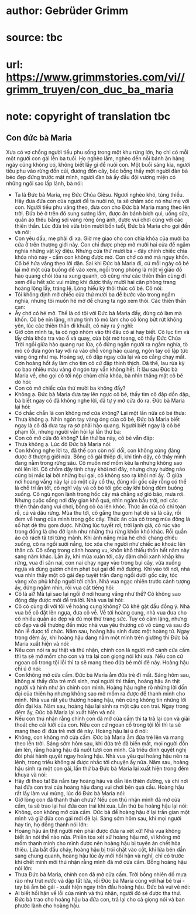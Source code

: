 # author: Gebrüder Grimm
# source: tbc
# url: https://www.grimmstories.com/vi//grimm_truyen/con_duc_ba_maria
# note: copyright of translation tbc

## Con đức bà Maria 

Xưa có vợ chồng người tiều phu sống trong một khu rừng lớn, họ chỉ có
mỗi một người con gái lên ba tuổi. Họ nghèo lắm, nghèo đến nỗi bánh ăn
hàng ngày cũng không có, không biết lấy gì để nuôi con.
Một buổi sáng kia, người tiều phu vào rừng đốn củi, đương đốn cây, bác
bỗng thấy một người đàn bà béo đẹp đứng trước mặt mình, người đàn bà ấy
đầu đội vương miện có những ngôi sao lấp lánh, bà nói:
- Ta là Đức bà Maria, mẹ Đức Chúa Giêsu. Ngươi nghèo khó, túng thiếu.
Hãy đưa đứa con của ngươi để ta nuôi nó, ta sẽ chăm sóc nó như mẹ với
con.
Người tiều phu vâng theo, đưa con cho Đức bà Maria mang theo lên trời.
Đứa bé ở trên đó sung sướng lắm, được ăn bánh bích qui, uống sữa, quần
áo thêu bằng sợi vàng ròng óng ánh, được vui chơi cùng với các thiên
thần.
Lúc đứa trẻ vừa tròn mười bốn tuổi, Đức bà Maria cho gọi đến và nói:
- Con yêu dấu, mẹ phải đi xa. Giờ mẹ giao cho con chìa khóa của mười ba
cửa ở trên thượng giới này. Con chỉ được phép mở mười hai cửa để ngắm
nghía những vật kỳ diệu. Nhưng cửa thứ mười ba - đây chính chiếc chìa
khóa nhỏ này - cấm con không được mở. Con chớ có mở mà nguy khốn.
Cô bé hứa vâng theo lời dặn. Sai khi Đức bà Maria đi, cứ mỗi ngày cô bé
lại mở một cửa buồng để vào xem, ngồi trong phòng là một vị giáo đồ hào
quang chói tỏa ra xung quanh, cô cũng như các thiên thần cùng đi xem đều
hết sức vui mừng khi được thấy mười hai căn phòng trang hoàng lộng lẫy,
tráng lệ. Lòng hiếu kỳ thôi thúc cô bé. Cô nói:
- Tôi không định mở chiếc cửa thứ mười ba để bước vào trong ngắm nghía,
nhưng tôi muốn hé mở để chúng ta ngó xem thôi.
Các thiên thần can:
- Ấy chớ có hé mở. Thế là có tội với Đức bà Maria đấy, đừng có làm mà
khốn.
Cô bé nín lặng, nhưng tính tò mò làm cho cô lòng bứt rứt không yên, lúc
các thiên thần đi khuất, cô nảy ra ý nghĩ:
- Giờ còn mình ta, ta có ngó nhòm vào thì đâu có ai hay biết.
Cô lục tìm và lấy chìa khóa tra vào ổ và quay, cửa bật mở toang, cô thấy
Đức Chúa Trời ngồi giữa hào quang rực lửa, cô đứng ngẩn người ra ngắm
nghía, tò mò cô đưa ngón tay với ra vào chỗ vòng hào quang, ngón tay cô
lập tức vàng óng như mạ. Hoảng sợ, cô dập ngay cửa lại và co cẳng chạy
mất. Cơn hoảng hốt ấy làm cho tim cô cứ đập thình thịch. Đã thế, lau rửa
kỳ cọ bao nhiêu màu vàng ở ngón tay vẫn không hết.
Ít lâu sau Đức bà Maria về, cho gọi cô tới nộp chùm chìa khóa, bà nhìn
thẳng mặt cô bé dò hỏi:
- Con có mở chiếc cửa thứ mười ba không đấy?
- Không ạ.
Đức bà Maria đưa tay lên ngực cô bé, thấy tim cô đập dồn dập, bà biết
ngay cô đã không nghe lời, đã tự ý mở cửa đó ra.
Đức bà Maria lại hỏi:
- Có chắc chắn là con không mở cửa không?
Lại một lần nữa cô bé thưa:
- Thưa không ạ.
Nhìn ngón tay vàng óng của cô bé, Đức bà Maria biết ngay là cô đã đưa
tay ra sờ phải hào quang. Người biết ngay là cô bé phạm lỗi, nhưng người
vẫn hỏi lại lần thứ ba:
- Con có mở cửa đó không?
Lần thứ ba này, cô bé vẫn đáp:
- Thưa không ạ.
Lúc đó Đức bà Maria nói:
- Con không nghe lời ta, đã thế con còn nói dối, con không xứng đáng
được ở thượng giới nữa.
Bỗng cô gái thiếp đi, khi tỉnh dậy, cô thấy mình đang nằm trong rừng
sâu. Cô muốn mở mồm kêu la nhưng không sao nói lên lời. Cô chồm dậy tính
chạy khỏi nơi đây, nhưng chạy hướng nào cũng bị mắc lại bởi những bụi
gai, cô không sao ra khỏi nơi ấy.
Ở giữa nơi hoang vắng này lại có một cây cổ thụ, đúng rồi gốc cây rỗng
có thể là chỗ trí ẩn tốt, cô nghĩ vậy và cố bò tới gốc cây khi bóng đêm
buông xuống. Cô ngủ ngon lành trong hốc cây mà chẳng sợ gió bão, mưa
rơi. Nhưng cuộc sống nơi đây gian khổ quá, nhìn ngắm bầu trời, nơi các
thiên thần đang vui chơi, bỗng cô òa lên khóc. Thức ăn của cô chỉ toàn
rễ, củ và dâu rừng. Mùa thu tới, cô gắng thu gom hạt dẻ và lá cây, rồi
đem về hang của mình trong gốc cây. Thức ăn của cô trong mùa đông là số
hạt dẻ thu gom được. Những lúc tuyết rơi, trời lạnh giá, cô rúc vào
trong đống lá cho đỡ lạnh như những thú rừng khốn khó khác. Rồi quần áo
cô rách tả tơi từng mảnh. Khi ánh nắng mùa hè chói chang chiếu xuống, cô
ra ngồi sưởi nắng, tóc xõa che người như chiếc áo khoác lên thân cô.
Cô sống trong cảnh hoang vu, khốn khổ thiếu thốn hết năm này sang năm
khác.
Lần ấy, khi mùa xuân tới, cây đâm chồi xanh khắp khu rừng, vua đi săn
nai, con nai chạy ngay vào trong bụi cây, vừa xuống ngựa và dùng gươm
chém phạt bụi gai để mở đường. Khi vào tới nơi, nhà vua nhìn thấy một cô
gái đẹp tuyệt trần đang ngồi dưới gốc cây, tóc vàng xõa phủ khắp người
tới chân. Nhà vua ngạc nhiên trước cảnh tượng ấy, đứng ngắm nhìn, rồi
vua cất tiếng hỏi:
- Cô là ai? Mà tại sao lại ngồi ở nơi hoang vắng như thế?
Cô không sao động đậy được môi để trả lời. Nhà vua lại hỏi:
- Cô có cùng đi với tôi về hoàng cung không?
Cô khẽ gật đầu đồng ý. Nhà vua bế cô đặt lên ngựa, đưa cô về. Về tới
hoàng cung, nhà vua đưa cho cô nhiều quần áo đẹp và đủ mọi thứ trang
sức.
Tuy cô câm lặng, nhưng cô đẹp và dễ thương đến mức nhà vua yêu thương cô
vô cùng và sau đó hôn lễ được tổ chức. Năm sau, hoàng hậu sinh được một
hoàng tử. Ngay trong đêm ấy, khi hoàng hậu đang nằm một mình trên giường
thì Đức bà Maria xuất hiện và nói:
- Nếu con nói ra sự thật và thú nhận, chính con là người mở cánh cửa cấm
thì ta sẽ mở mồm cho con và trả lại con giọng nói khi xưa. Nếu con cứ
ngoan cố trong tội lỗi thì ta sẽ mang theo đứa bé mới đẻ này.
Hoàng hậu chỉ ú ớ nói:
- Con không mở cửa cấm.
Đức bà Maria ẳm đứa trẻ đi mất.
Sáng hôm sau, không ai thấy đứa trẻ mới sinh, mọi người thì thầm, hoàng
hậu ăn thịt người và hình như ăn chính con mình.
Hoàng hậu nghe rõ những lời đồn đại của thiên hạ nhưng không sao mở mồm
ra được để thanh minh cho mình. Nhà vua rất yêu thương hoàng hậu, nên
cũng không tin những lời đồn đại kia.
Năm sau, hoàng hậu lại sinh ra một cậu con trai. Ngay trong đêm ấy, Đức
bà Maria lại xuất hiện và nói:
- Nếu con thú nhận rằng chính con đã mở cửa cấm thì ta trả lại con và
giải thoát cho cái lưỡi của con. Nếu con cứ ngoan cố trong tội lỗi thì
ta sẽ mang theo đi đứa trẻ mới đẻ này.
Hoàng hậu lại ú ớ nói:
- Không, con không mở cửa cấm.
Đức bà Maria ẵm đứa trẻ lên và mang theo lên trời.
Sáng sớm hôm sau, khi đứa trẻ đã biến mất, mọi người đồn ầm lên, rằng
hoàng hậu đã nuốt tươi con mình. Cả triều đình quyết nghị đòi phải hành
quyết ngay hoàng hậu. Nhà vua yêu quí hoàng hậu nên ra lệnh, trong triều
không ai được nhắc tới chuyện ấy nữa.
Năm sau, hoàng hậu sinh ra một con gái, lần thứ ba Đức bà Maria lại xuất
hiện trong đêm khuya và nói:
- Hãy đi theo ta!
Bà nắm tay hoàng hậu và dẫn lên thiên đường, và chỉ nơi hai đứa con trai
của hoàng hậu đang vui chơi bên quả cầu. Hoàng hậu rất lấy làm vui mừng,
lúc đó Đức bà Maria nói:
- Giờ lòng con đã thanh thản chưa? Nếu con thú nhận mình đã mở cửa cấm,
ta sẽ trao lại hai đứa con trai khi xưa.
Lần thứ ba hoàng hậu lại nói:
- Không, con không mở cửa cấm.
Đức bà để hoàng hậu ở lại trần gian một mình và giữ đứa con gái mới đẻ
lại.
Sáng sớm hôm sau, khi mọi người hay tin, họ đồng thanh nói lớn:
- Hoàng hậu ăn thịt người nên phải được đưa ra xét xử!
Nhà vua không biết ăn nói thế nào nữa. Phiên tòa xét xử hoàng hậu mở, vì
không mở mồm thanh minh cho mình được nên hoàng hậu bị tuyên án chết hỏa
thiêu.
Lửa bắt đầu cháy, hoàng hậu bị trói chặt vào cột, khi lửa bén dần sang
chung quanh, hoàng hậu lúc ấy mới hối hận và nghĩ, chỉ có trước khi chết
mình mới thú nhận rằng mình đã mở cửa cấm. Bỗng hoàng hậu nói lớn:
- Thưa Đức bà Maria, chính con đã mở cửa cấm.
Trời bỗng nhiên đổ mưa rào như trút nước và dập tắt lửa, rồi Đức bà
Maria cùng với hai bé trai - tay bà ẵm bé gái - xuất hiện ngay trên đầu
hoàng hậu. Đức bà vui vẻ nói:
- Ai biết hối hận về lỗi của mình và thú nhận, người đó sẽ được tha
thứ.
Đức bà trao cho hoàng hậu ba đứa con, trả lại cho cả giọng nói và ban
phước lành cho hoàng hậu.
